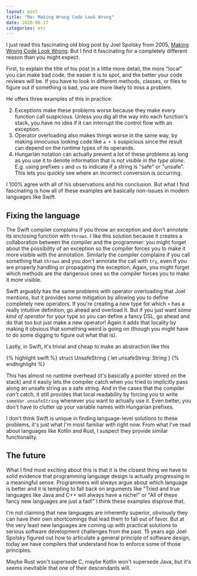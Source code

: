 ```yaml
---
layout: post
title: "Re: Making Wrong Code Look Wrong"
date: 2020-06-17
categories: etc
---
```


I just read this fascinating old blog post by Joel Spolsky from 2005, [Making
Wrong Code Look
Wrong](https://www.joelonsoftware.com/2005/05/11/making-wrong-code-look-wrong/).
But I find it fascinating for a completely different reason than you might
expect.

First, to explain the title of his post in a little more detail, the more
"local" you can make bad code, the easier it is to spot, and the better your
code reviews will be. If you have to look in different methods, classes, or
files to figure out if something is bad, you are more likely to miss a problem.

He offers three examples of this in practice:

2. Exceptions make these problems worse because they make every function call
   suspicious. Unless you dig all the way into each function's stack, you have
   no idea if it can interrupt the control flow with an exception.
3. Operator overloading also makes things worse in the same way, by making
   innocuous looking code like `a + b` suspicious since the result can depend on
   the runtime types of its operands.
1. Hungarian notation can actually prevent a lot of these problems as long as
   you use it to denote information that is _not visible in the type alone_.
   E.g. using prefixes `s` and `us` to indicate if a string is "safe" or
   "unsafe". This lets you quickly see where an incorrect conversion is
   occurring.

I 100% agree with all of his observations and his conclusion. But what I find
fascinating is how all of these examples are basically non-issues in modern
languages like Swift.

## Fixing the language

The Swift compiler complains if you throw an exception and don't annotate its
enclosing function with `throws`. I like this solution because it creates a
collaboration between the compiler and the programmer: you might forget about
the possibility of an exception so the compiler forces you to make it more
visible with the annotation. Similarly the compiler complains if you call
something that `throws` and you don't annotate the call with `try`, even if you
are properly handling or propagating the exception. Again, you might forget
which methods are the dangerous ones so the compiler forces you to make it more
visible.

Swift arguably has the same problems with operator overloading that Joel
mentions, but it provides some mitigation by allowing you to define completely
new operators. If you're creating a new type for which `+` has a really
intuitive definition, go ahead and overload it. But if you just want _some kind
of operator_ for your type so you can define a fancy DSL, go ahead and do that
too but just make a new operator! Again it adds that locality by making it
obvious that something weird is going on (though you might have to do some
digging to figure out what that is).

Lastly, in Swift, it's trivial and cheap to make an abstraction like this

{% highlight swift %}
struct UnsafeString {
    let unsafeString: String
}
{% endhighlight %}

This has almost no runtime overhead (it's basically a pointer stored on the
stack) and it easily lets the compiler catch when you tried to implicitly pass
along an unsafe string as a safe string. And in the cases that the compiler
_can't_ catch, it still provides that local readability by forcing you to write
`someVar.unsafeString` whenever you want to actually use it. Even better, you
don't have to clutter up your variable names with Hungarian prefixes.

I don't think Swift is unique in finding language-level solutions to these
problems, it's just what I'm most familiar with right now. From what I've read
about languages like Kotlin and Rust, I suspect they provide similar
functionality.

## The future

What I find most exciting about this is that it is the closest thing we have to
solid evidence that programming language design is actually progressing in a
meaningful sense. Programmers will always argue about which language is better
and it is tempting to fall back on arguments like "Tried and true languages like
Java and C++ will always have a niche!" or "All of these fancy new languages are
just a fad!" I think these examples disprove that.

I'm not claiming that new languages are inherently superior, obviously they can
have their own shortcomings that lead them to fall out of favor. But at the very
least new languages are coming up with practical solutions to serious software
development challenges from the past. 15 years ago Joel Spolsky figured out how
to articulate a general principle of software design, today we have compilers
that understand how to enforce some of those principles.

Maybe Rust won't supersede C, maybe Kotlin won't supersede Java, but it's seems
inevitable that one of their descendants will.
